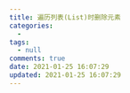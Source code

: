 ```yaml
---
title: 遍历列表(List)时删除元素
categories:
  - 
tags:
  - null
comments: true
date: 2021-01-25 16:07:29
updated: 2021-01-25 16:07:29
---
```

